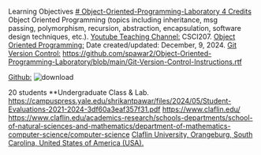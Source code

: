 Learning Objectives [# Object-Oriented-Programming-Laboratory 4 Credits](https://pawar1550.wixsite.com/claflin-courses/copy-of-object-oriented-programming)
Object Oriented Programming (topics including inheritance, msg passing, polymorphism, recursion, abstraction, encapsulation, software design techniques, etc.).
[Youtube Teaching Channel:](https://www.youtube.com/playlist?list=PLKka-JHtsz80sJ_uQ8wZ4cnLNB9yRJNoV)
CSCI207.
[Object Oriented Programming:](https://youtu.be/GPLjXvVgssc)
Date created/updated: December, 9, 2024.
[Git Version Control:](https://youtu.be/IM56cFOyCZM)
https://github.com/spawar2/Object-Oriented-Programming-Laboratory/blob/main/Git-Version-Control-Instructions.rtf

[Github:](https://github.com/spawar2/Object-Oriented-Programming-Laboratory)
![download](https://github.com/user-attachments/assets/acd40d1b-2b20-4009-aac9-6f51f31d31b0)

20 students
**Undergraduate Class & Lab. https://campuspress.yale.edu/shrikantpawar/files/2024/05/Student-Evaluations-2021-2024-3df60a3eaf357f31.pdf
https://www.claflin.edu/ https://www.claflin.edu/academics-research/schools-departments/school-of-natural-sciences-and-mathematics/department-of-mathematics-computer-science/computer-science
[Claflin University, Orangeburg, South Carolina, United States of America (USA).](https://www.claflin.edu/docs/default-source/academic-affairs-student-services/2018-2020-undergraduate-catalog_final_aug-21-2019_web.pdf?sfvrsn=15bf3f0e_6)
